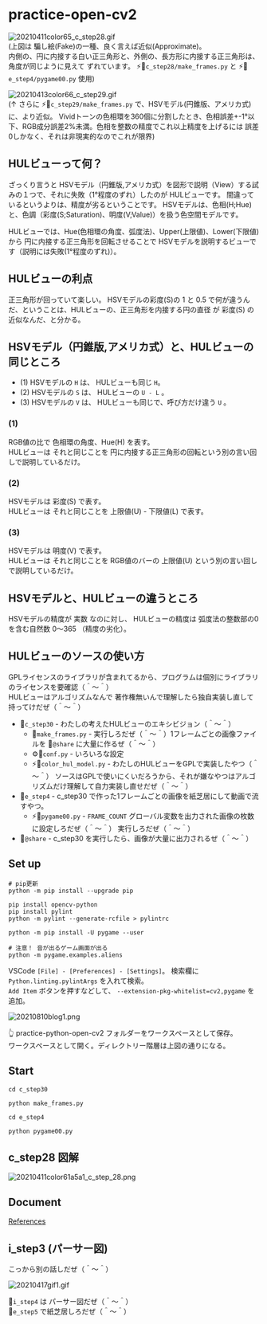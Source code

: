 # practice-open-cv2

![20210411color65_c_step28.gif](./@doc/c_step/img/20210411color65_c_step28.gif)  
(上図は 騙し絵(Fake)の一種、良く言えば近似(Approximate)。  
内側の、円に内接する白い正三角形と、外側の、長方形に内接する正三角形は、  
角度が同じように見えて ずれています。
⚡📄`c_step28/make_frames.py` と ⚡📄`e_step4/pygame00.py` 使用)  

![20210413color66_c_step29.gif](./@doc/c_step/img/20210413color66_c_step29.gif)  
(↑ さらに ⚡📄`c_step29/make_frames.py` で、HSVモデル(円錐版、アメリカ式)に、より近似。
Vividトーンの色相環を360個に分割したとき、色相誤差+-1°以下、RGB成分誤差2%未満。色相を整数の精度でこれ以上精度を上げるには 誤差0しかなく、それは非現実的なのでこれが限界)  

## HULビューって何？

ざっくり言うと HSVモデル（円錐版,アメリカ式）を図形で説明（View）する試みの１つで、それに失敗（1°程度のずれ）したのが HULビューです。
間違っているというよりは、精度が劣るということです。
HSVモデルは、色相(H;Hue)と、色調（彩度(S;Saturation)、明度(V;Value)）を扱う色空間モデルです。

HULビューでは、Hue(色相環の角度、弧度法)、Upper(上限値)、Lower(下限値) から
円に内接する正三角形を回転させることで HSVモデルを説明するビューです（説明には失敗(1°程度のずれ)）。

## HULビューの利点

正三角形が回っていて楽しい。
HSVモデルの彩度(S)の 1 と 0.5 で何が違うんだ、ということは、HULビューの、正三角形を内接する円の直径 が 彩度(S) の近似なんだ、と分かる。

## HSVモデル（円錐版,アメリカ式）と、HULビューの同じところ

* (1) HSVモデルの `H` は、 HULビューも同じ `H`。  
* (2) HSVモデルの `S` は、 HULビューの `U - L` 。  
* (3) HSVモデルの `V` は、 HULビューも同じで、呼び方だけ違う `U` 。  

### (1)

RGB値の比で 色相環の角度、Hue(H) を表す。  
HULビューは それと同じことを 円に内接する正三角形の回転という別の言い回しで説明しているだけ。  

### (2)

HSVモデルは 彩度(S) で表す。  
HULビューは それと同じことを 上限値(U) - 下限値(L) で表す。  

### (3)

HSVモデルは 明度(V) で表す。  
HULビューは それと同じことを RGB値のバーの 上限値(U) という別の言い回しで説明しているだけ。  

## HSVモデルと、HULビューの違うところ

HSVモデルの精度が 実数 なのに対し、 HULビューの精度は 弧度法の整数部の0を含む自然数 0～365 （精度の劣化）。

## HULビューのソースの使い方

GPLライセンスのライブラリが含まれてるから、プログラムは個別にライブラリのライセンスを要確認（＾～＾）  
HULビューはアルゴリズムなんで 著作権無いんで理解したら独自実装し直して持ってけだぜ（＾～＾）  

* 📁`c_step30` - わたしの考えたHULビューのエキシビジョン（＾～＾）
  * 📄`make_frames.py` - 実行しろだぜ（＾～＾）1フレームごとの画像ファイルを 📁`@share` に大量に作るぜ（＾～＾）
  * ⚙️📄`conf.py` - いろいろな設定
  * ⚡📄`color_hul_model.py` - わたしのHULビューをGPLで実装したやつ（＾～＾） ソースはGPLで使いにくいだろうから、それが嫌なやつはアルゴリズムだけ理解して自力実装し直せだぜ（＾～＾）
* 📁`e_step4` - c_step30 で作った1フレームごとの画像を紙芝居にして動画で流すやつ。
  * ⚡📄`pygame00.py` - `FRAME_COUNT` グローバル変数を出力された画像の枚数に設定しろだぜ（＾～＾） 実行しろだぜ（＾～＾）
* 📁`@share` - c_step30 を実行したら、画像が大量に出力されるぜ（＾～＾）

## Set up

```shell
# pip更新
python -m pip install --upgrade pip

pip install opencv-python
pip install pylint
python -m pylint --generate-rcfile > pylintrc

python -m pip install -U pygame --user

# 注意！ 音が出るゲーム画面が出る
python -m pygame.examples.aliens
```

VSCode `[File] - [Preferences] - [Settings]`。 検索欄に `Python.linting.pylintArgs` を入れて検索。  
`Add Item` ボタンを押すなどして、 `--extension-pkg-whitelist=cv2,pygame` を追加。  

![20210810blog1.png](./@doc/img/20210810blog1.png)  

👆 practice-python-open-cv2 フォルダーをワークスペースとして保存。  
ワークスペースとして開く。ディレクトリー階層は上図の通りになる。   

## Start


```shell
cd c_step30

python make_frames.py

cd e_step4

python pygame00.py
```

## c_step28 図解

![20210411color61a5a1_c_step_28.png](./@doc/c_step/img/20210411color61a5a1_c_step_28.png)  
## Document

[References](./@doc/references.md)  

## i_step3 (パーサー図)

こっから別の話しだぜ（＾～＾）  

![20210417gif1.gif](./@doc/i_step/img/20210417gif1.gif)  

📂`i_step4` は パーサー図だぜ（＾～＾）  
📂`e_step5` で紙芝居しろだぜ（＾～＾）  


